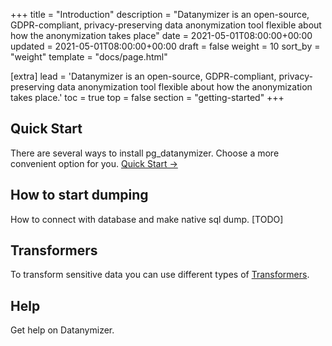 +++
title = "Introduction"
description = "Datanymizer is an open-source, GDPR-compliant, privacy-preserving data anonymization tool flexible about how the anonymization takes place"
date = 2021-05-01T08:00:00+00:00
updated = 2021-05-01T08:00:00+00:00
draft = false
weight = 10
sort_by = "weight"
template = "docs/page.html"

[extra]
lead = 'Datanymizer is an open-source, GDPR-compliant, privacy-preserving data anonymization tool flexible about how the anonymization takes place.'
toc = true
top = false
section = "getting-started"
+++

## Quick Start

There are several ways to install pg_datanymizer. Choose a more convenient option for you. [Quick Start →](../quick-start/)

## How to start dumping

How to connect with database and make native sql dump. [TODO]

## Transformers

To transform sensitive data you can use different types of [Transformers](/docs/transformers/about/).

## Help

Get help on Datanymizer.
